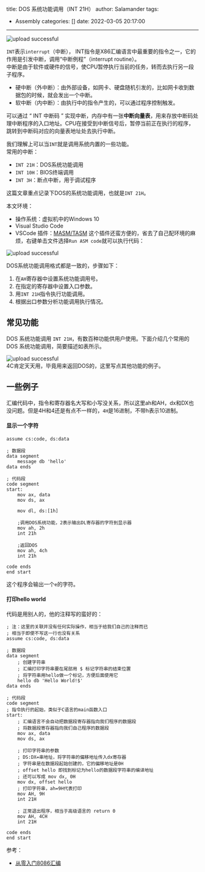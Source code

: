 title: DOS 系统功能调用（INT 21H）
author: Salamander
tags:
  - Assembly
categories: []
date: 2022-03-05 20:17:00
---
![upload successful](/images/dos_image.png)

`INT`表示`interrupt`（中断）， INT指令是X86汇编语言中最重要的指令之一，它的作用是引发中断，调用“中断例程”（interrupt routine）。   
中断是由于软件或硬件的信号，使CPU暂停执行当前的任务，转而去执行另一段子程序。  
* 硬中断（外中断）：由外部设备，如网卡、硬盘随机引发的，比如网卡收到数据包的时候，就会发出一个中断。
* 软中断（内中断）：由执行中的指令产生的，可以通过程序控制触发。

可以通过 “ INT 中断码 ” 实现中断，内存中有一张**中断向量表**，用来存放中断码处理中断程序的入口地址。CPU在接受到中断信号后，暂停当前正在执行的程序，跳转到中断码对应的向量表地址处去执行中断。


我们理解上可以当`INT`就是调用系统内置的一些功能。  
常用的中断：  
* `INT 21H`：DOS系统功能调用
* `INT 10H`：BIOS终端调用
* `INT 3H`：断点中断，用于调试程序

这篇文章重点记录下DOS的系统功能调用，也就是`INT 21H`。  

<!-- more -->


本文环境：
* 操作系统：虚拟机中的Windows 10
* Visual Studio Code
* VSCode 插件：[MASM/TASM](https://marketplace.visualstudio.com/items?itemName=xsro.masm-tasm)
这个插件还蛮方便的，省去了自己配环境的麻烦，右键单击文件选择`Run ASM code`就可以执行代码：  

![upload successful](/images/vsc_run_code.png)


DOS系统功能调用格式都是一致的，步骤如下：
1. 在`AH`寄存器中设置系统功能调用号。
2. 在指定的寄存器中设置入口参数。
3. 用`INT 21H`指令执行功能调用。
4. 根据出口参数分析功能调用执行情况。

## 常见功能

DOS 系统功能调用 `INT 21H`，有数百种功能供用户使用。下面介绍几个常用的 DOS 系统功能调用，简要描述如表所示。  

![upload successful](/images/dos_api.png)  
4C肯定天天用，毕竟用来返回DOS的，这里写点其他功能的例子。  


## 一些例子
汇编代码中，指令和寄存器名大写和小写没关系，所以这里ah和AH，dx和DX也没问题。但是4H和4还是有点不一样的，`4H`是16进制，不带h表示10进制。

#### 显示一个字符
```
assume cs:code, ds:data
  
; 数据段
data segment  
    message db 'hello'
data ends

; 代码段
code segment  
start: 
    mov ax, data
    mov ds, ax

    mov dl, ds:[1h]

    ;调用DOS系统功能，2表示输出DL寄存器的字符到显示器
    mov ah, 2h
    int 21h
    
    ;返回DOS
    mov ah, 4ch
    int 21h
     
code ends     
end start
```
这个程序会输出一个`e`的字符。

#### 打印hello world
代码是用别人的，他的注释写的蛮好的：
```
; 注：这里的关联并没有任何实际操作，相当于给我们自己的注释而已
; 相当于即使不写这一行也没有关系
assume cs:code, ds:data
  
; 数据段
data segment  
    ; 创建字符串
    ; 汇编打印字符串要在尾部用 $ 标记字符串的结束位置
    ; 将字符串用hello做一个标记，方便后面使用它
    hello db 'Hello World!$'
data ends

; 代码段
code segment  
; 指令执行的起始，类似于C语言的main函数入口
start:  
    ; 汇编语言不会自动把数据段寄存器指向我们程序的数据段
    ; 将数据段寄存器指向我们自己程序的数据段
    mov ax, data
    mov ds, ax

    ; 打印字符串的参数
    ; DS:DX=串地址，将字符串的偏移地址传入dx寄存器
    ; 字符串是在数据段起始创建的，它的偏移地址是0H
    ; offset hello 即找到标记为hello的数据段字符串的编译地址
    ; 还可以写成 mov dx, 0H
    mov dx, offset hello  
    ; 打印字符串，ah=9H代表打印
    mov AH, 9H
    int 21H
    
    ; 正常退出程序，相当于高级语言的 return 0
    mov AH, 4CH
    int 21H
     
code ends     
end start
```



参考：
* [从零入门8086汇编](https://juejin.cn/post/6844903866153041928)
